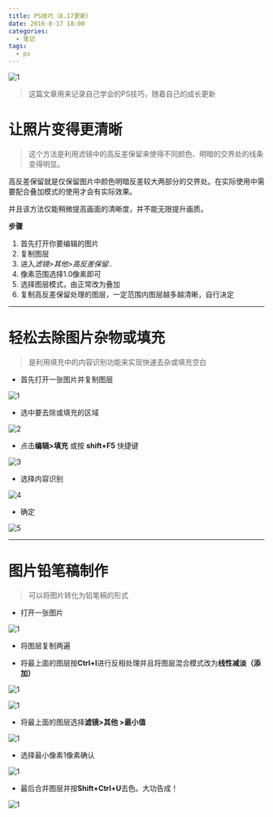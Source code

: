 ```yaml
---
title: PS技巧（8.17更新）
date: 2016-8-17 18:00
categories:
  - 笔记
tags:
  - ps
---
```


![1](https://img.alicdn.com/imgextra/i3/1064479076/TB244m7tXXXXXc4XXXXXXXXXXXX_!!1064479076.jpg)

> 这篇文章用来记录自己学会的PS技巧，随着自己的成长更新


# 让照片变得更清晰 #

> 这个方法是利用滤镜中的高反差保留来使得不同颜色、明暗的交界处的线条变得明显。

高反差保留就是仅保留图片中颜色明暗反差较大两部分的交界处。在实际使用中需要配合叠加模式的使用才会有实际效果。

并且该方法仅能稍微提高画面的清晰度，并不能无限提升画质。

<!-- more -->

**步骤**

1. 首先打开你要编辑的图片
2. 复制图层
3. 进入*滤镜>其他>高反差保留..*
4. 像素范围选择1.0像素即可
5. 选择图层模式，由正常改为叠加
6. 复制高反差保留处理的图层，一定范围内图层越多越清晰，自行决定

---
# 轻松去除图片杂物或填充 #

> 是利用填充中的内容识别功能来实现快速去杂或填充空白

* 首先打开一张图片并复制图层

![1](https://img.alicdn.com/imgextra/i1/1064479076/TB2IQDXXM_xQeBjy0FoXXX1vpXa_!!1064479076.png)

* 选中要去除或填充的区域

![2](https://img.alicdn.com/imgextra/i4/1064479076/TB2GeW_XGnyQeBjSspeXXa8WpXa_!!1064479076.png)
* 点击**编辑>填充** 或按 **shift+F5** 快捷键

 ![3](https://img.alicdn.com/imgextra/i3/1064479076/TB2IgS8XPnyQeBjSspiXXb2QpXa_!!1064479076.png)

* 选择内容识别

![4](https://img.alicdn.com/imgextra/i3/1064479076/TB2IgS8XPnyQeBjSspiXXb2QpXa_!!1064479076.png)

* 确定

![5](https://img.alicdn.com/imgextra/i4/1064479076/TB2vw96XKLyQeBjy0FaXXXiDVXa_!!1064479076.png)

---
# 图片铅笔稿制作 #

> 可以将图片转化为铅笔稿的形式

* 打开一张图片

![1](https://img.alicdn.com/imgextra/i1/1064479076/TB2FR19XGzyQeBjSszfXXX7OVXa_!!1064479076.png)

* 将图层复制两遍

* 将最上面的图层按**Ctrl+I**进行反相处理并且将图层混合模式改为**线性减淡（添加）**

![1](https://img.alicdn.com/imgextra/i2/1064479076/TB2DeW_XNHxQeBjy1zjXXa5YVXa_!!1064479076.png)

![1](https://img.alicdn.com/imgextra/i4/1064479076/TB2r9xeXp_AQeBjSZFtXXbFBVXa_!!1064479076.png)

* 将最上面的图层选择**滤镜>其他	>最小值**

![1](https://img.alicdn.com/imgextra/i4/1064479076/TB2A1bXXNfxQeBjSspjXXX4opXa_!!1064479076.png)

* 选择最小像素1像素确认

![1](https://img.alicdn.com/imgextra/i2/1064479076/TB29lJeXpHzQeBjSZFsXXbGvXXa_!!1064479076.png)

* 最后合并图层并按**Shift+Ctrl+U**去色。大功告成！

![1](https://img.alicdn.com/imgextra/i3/1064479076/TB2YGxeXurAQeBjSZPcXXbJ6pXa_!!1064479076.png)